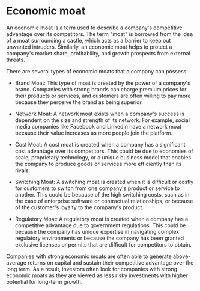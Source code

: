 # Economic moat

An economic moat is a term used to describe a company's competitive advantage over its competitors. The term "moat" is borrowed from the idea of a moat surrounding a castle, which acts as a barrier to keep out unwanted intruders. Similarly, an economic moat helps to protect a company's market share, profitability, and growth prospects from external threats.

There are several types of economic moats that a company can possess:

* Brand Moat: This type of moat is created by the power of a company's brand. Companies with strong brands can charge premium prices for their products or services, and customers are often willing to pay more because they perceive the brand as being superior.

* Network Moat: A network moat exists when a company's success is dependent on the size and strength of its network. For example, social media companies like Facebook and LinkedIn have a network moat because their value increases as more people join the platform.

* Cost Moat: A cost moat is created when a company has a significant cost advantage over its competitors. This could be due to economies of scale, proprietary technology, or a unique business model that enables the company to produce goods or services more efficiently than its rivals.

* Switching Moat: A switching moat is created when it is difficult or costly for customers to switch from one company's product or service to another. This could be because of the high switching costs, such as in the case of enterprise software or contractual relationships, or because of the customer's loyalty to the company's product.

* Regulatory Moat: A regulatory moat is created when a company has a competitive advantage due to government regulations. This could be because the company has unique expertise in navigating complex regulatory environments or because the company has been granted exclusive licenses or permits that are difficult for competitors to obtain.

Companies with strong economic moats are often able to generate above-average returns on capital and sustain their competitive advantage over the long term. As a result, investors often look for companies with strong economic moats as they are viewed as less risky investments with higher potential for long-term growth.
